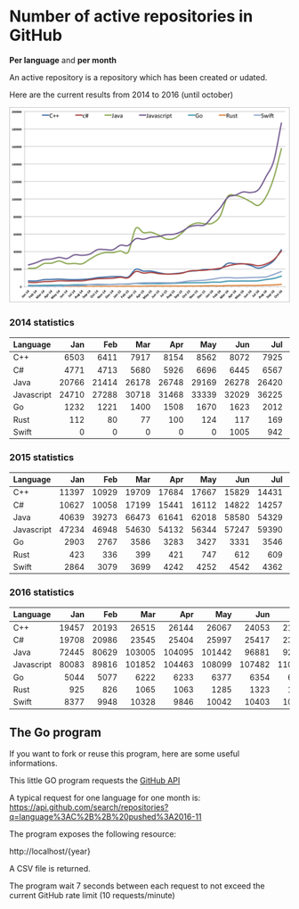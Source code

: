 # Number of active repositories in GitHub

**Per language** and **per month**

An active repository is a repository which has been created or udated.
 
Here are the current results from 2014 to 2016 (until october)

![Statistiques](stats.png)

### 2014 statistics

| Language   | Jan   | Feb   | Mar   | Apr   | May   | Jun   | Jul   | Aug   | Sep   | Oct   | Nov   | Dec   |
| :---       |  ---: |  ---: |  ---: |  ---: |  ---: |  ---: |  ---: |  ---: |  ---: |  ---: |  ---: |  ---: |
| C++        |  6503 |  6411 |  7917 |  8154 |  8562 |  8072 |  7925 |  8163 |  8836 | 10216 | 10868 | 11422 |
| C#         |  4771 |  4713 |  5680 |  5926 |  6696 |  6445 |  6567 |  6633 |  7795 |  8916 |  9217 |  9576 |
| Java       | 20766 | 21414 | 26178 | 26748 | 29169 | 26278 | 26420 | 26041 | 31238 | 36233 | 38825 | 38814 |
| Javascript | 24710 | 27288 | 30718 | 31468 | 33339 | 32029 | 36225 | 35706 | 37123 | 42169 | 42299 | 42081 |
| Go         |  1232 |  1221 |  1400 |  1508 |  1670 |  1623 |  2012 |  2088 |  2204 |  2190 |  2283 |  2528 |
| Rust       |   112 |    80 |    77 |   100 |   124 |   117 |   169 |   185 |   146 |   238 |   303 |   313 |
| Swift      |     0 |     0 |     0 |     0 |     0 |  1005 |   942 |  1077 |  2343 |  2777 |  2512 |  2344 |

### 2015 statistics

| Language   | Jan   | Feb   | Mar   | Apr   | May   | Jun   | Jul   | Aug   | Sep   | Oct   | Nov   | Dec   |
| :---       |  ---: |  ---: |  ---: |  ---: |  ---: |  ---: |  ---: |  ---: |  ---: |  ---: |  ---: |  ---: |
| C++        | 11397 | 10929 | 19709 | 17684 | 17667 | 15829 | 14431 | 14771 | 15716 | 17459 | 18162 | 19497 |
| C#         | 10627 | 10058 | 17199 | 15441 | 16112 | 14822 | 14257 | 14418 | 15281 | 17759 | 18313 | 18731 |
| Java       | 40639 | 39273 | 66473 | 61641 | 62018 | 58580 | 54329 | 54980 | 61126 | 69324 | 72593 | 71850 |
| Javascript | 47234 | 46948 | 54630 | 54132 | 56344 | 57247 | 59390 | 59881 | 63032 | 68212 | 69975 | 70520 |
| Go         |  2903 |  2767 |  3586 |  3283 |  3427 |  3331 |  3546 |  3762 |  4118 |  4417 |  4418 |  4547 |
| Rust       |   423 |   336 |   399 |   421 |   747 |   612 |   609 |   592 |   616 |   600 |   625 |   717 |
| Swift      |  2864 |  3079 |  3699 |  4242 |  4252 |  4542 |  4362 |  4376 |  5256 |  6511 |  6753 |  7366 |

### 2016 statistics

| Language   | Jan   | Feb   | Mar    | Apr    | May    | Jun    | Jul    | Aug    | Sep    | Oct    | Nov    | Dec    |
| :---       |  ---: |  ---: |   ---: |   ---: |   ---: |   ---: |   ---: |   ---: |   ---: |   ---: |   ---: |   ---: |
| C++        | 19457 | 20193 |  26515 |  26144 |  26067 |  24053 |  21107 |  23883 |  29582 |  42153 |        |        |
| C#         | 19708 | 20986 |  23545 |  25404 |  25997 |  25417 |  23844 |  25884 |  30700 |  40536 |        |        |
| Java       | 72445 | 80629 | 103005 | 104095 | 101442 |  96881 |  92797 | 102902 | 124221 | 157682 |        |        |
| Javascript | 80083 | 89816 | 101852 | 104463 | 108099 | 107482 | 110806 | 125817 | 143704 | 186834 |        |        |
| Go         |  5044 |  5077 |   6222 |   6233 |   6377 |   6354 |   6692 |   8076 |   9309 |  11895 |        |        |
| Rust       |   925 |   826 |   1065 |   1063 |   1285 |   1323 |   1285 |   1568 |   1755 |   2495 |        |        |
| Swift      |  8377 |  9948 |  10328 |   9846 |  10042 |  10403 |  10474 |  10832 |  13832 |  13832 |        |        |

## The Go program

If you want to fork or reuse this program, here are some useful informations.

This little GO program requests the
[GitHub API](https://developer.github.com/v3/search/#search-repositories)

A typical request for one language for one month is:
https://api.github.com/search/repositories?q=language%3AC%2B%2B%20pushed%3A2016-11

The program exposes the following resource:

http://localhost/{year}

A CSV file is returned.

The program wait 7 seconds between each request to not exceed the current GitHub rate limit (10 requests/minute)